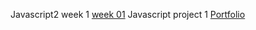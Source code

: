 Javascript2 week 1 
[week 01](https://htmlpreview.github.io/?https://github.com/Nirmalaashok/Nirmalaashok.github.io/blob/main/Javascript/JS2%20W1/index.html)
Javascript project 1 
[Portfolio](https://htmlpreview.github.io/?http://127.0.0.1:5500/index.html)
